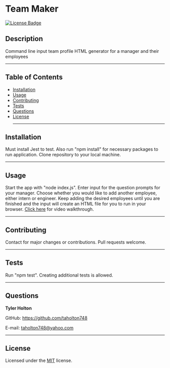 # Team Maker
  [![License Badge](https://img.shields.io/badge/license-MIT-blue)](https://choosealicense.com/licenses/mit/)
  ## Description
  Command line input team profile HTML generator for a manager and their employees <hr>
  
  ## Table of Contents
  * [Installation](#installation)
  * [Usage](#usage)
  * [Contributing](#contributing)
  * [Tests](#tests)
  * [Questions](#questions) 
  * [License](#license) <hr>
  

  ## Installation
  Must install Jest to test. Also run "npm install" for necessary packages to run application. Clone repository to your local machine. <hr>

  ## Usage
  Start the app with "node index.js". Enter input for the question prompts for your manager. Choose whether you would like to add another employee, either intern or engineer. Keep adding the desired employees until you are finished and the input will create an HTML file for you to run in your browser. [Click here](https://drive.google.com/file/d/1tMTFj5ILr6XjvOIdav9jTU19MO3B8DYL/view) for video walkthrough.<hr>


  ## Contributing
  Contact for major changes or contributions. Pull requests welcome. <hr>

  ## Tests
  Run "npm test". Creating additional tests is allowed. <hr>

  ## Questions
  <strong>Tyler Holton</strong>

  GitHub: https://github.com/taholton748
  
  E-mail: taholton748@yahoo.com <hr>
  
  ## License
  Licensed under the [MIT](https://choosealicense.com/licenses/mit/) license.
